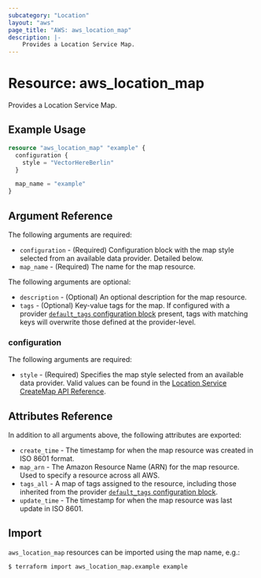 ```yaml
---
subcategory: "Location"
layout: "aws"
page_title: "AWS: aws_location_map"
description: |-
    Provides a Location Service Map.
---
```


# Resource: aws_location_map

Provides a Location Service Map.

## Example Usage

```terraform
resource "aws_location_map" "example" {
  configuration {
    style = "VectorHereBerlin"
  }

  map_name = "example"
}
```

## Argument Reference

The following arguments are required:

* `configuration` - (Required) Configuration block with the map style selected from an available data provider. Detailed below.
* `map_name` - (Required) The name for the map resource.

The following arguments are optional:

* `description` - (Optional) An optional description for the map resource.
* `tags` - (Optional) Key-value tags for the map. If configured with a provider [`default_tags` configuration block](https://www.terraform.io/docs/providers/aws/index.html#default_tags-configuration-block) present, tags with matching keys will overwrite those defined at the provider-level.

### configuration

The following arguments are required:

* `style` - (Required) Specifies the map style selected from an available data provider. Valid values can be found in the [Location Service CreateMap API Reference](https://docs.aws.amazon.com/location-maps/latest/APIReference/API_CreateMap.html).

## Attributes Reference

In addition to all arguments above, the following attributes are exported:

* `create_time` - The timestamp for when the map resource was created in ISO 8601 format.
* `map_arn` - The Amazon Resource Name (ARN) for the map resource. Used to specify a resource across all AWS.
* `tags_all` - A map of tags assigned to the resource, including those inherited from the provider [`default_tags` configuration block](https://www.terraform.io/docs/providers/aws/index.html#default_tags-configuration-block).
* `update_time` - The timestamp for when the map resource was last update in ISO 8601.

## Import

`aws_location_map` resources can be imported using the map name, e.g.:

```
$ terraform import aws_location_map.example example
```

